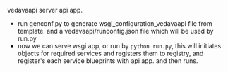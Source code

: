 vedavaapi server api app.

* run genconf.py to generate wsgi_configuration_vedavaapi file from template. and a vedavaapi/runconfig.json file which will be used by run.py
* now we can serve wsgi app, or run by `python run.py`, this will initiates objects for required services and registers them to registry, and register's each service blueprints with api app. and then runs.